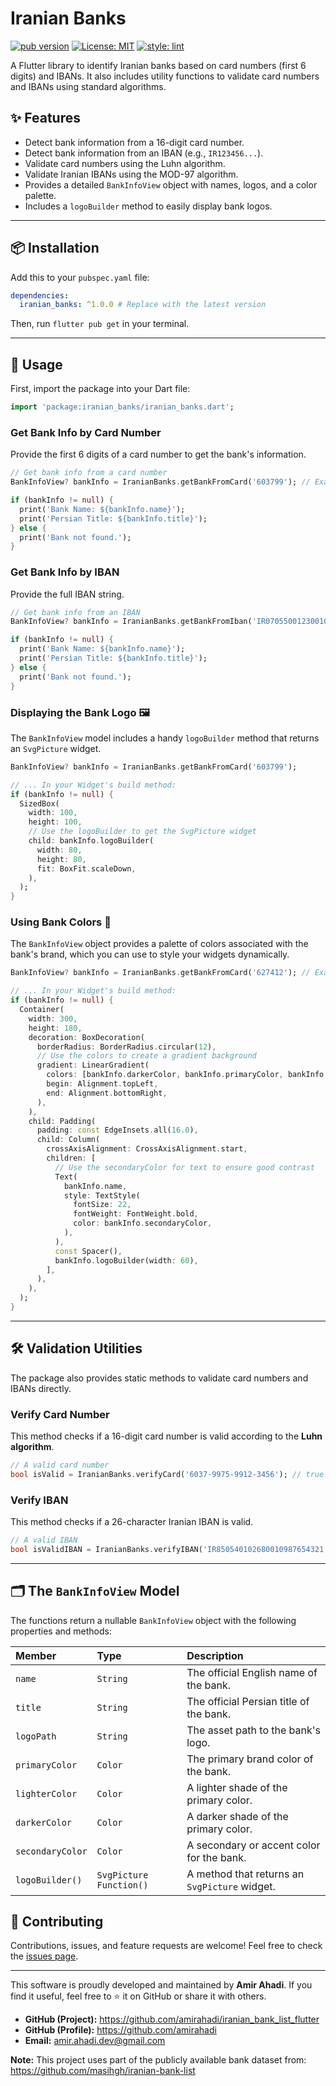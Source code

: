 # Iranian Banks

[![pub version](https://img.shields.io/pub/v/iranian_banks.svg)](https://pub.dev/packages/iranian_banks)
[![License: MIT](https://img.shields.io/badge/License-MIT-yellow.svg)](https://opensource.org/licenses/MIT)
[![style: lint](https://img.shields.io/badge/style-lint-4BC0F5.svg)](https://pub.dev/packages/lint)

A Flutter library to identify Iranian banks based on card numbers (first 6 digits) and IBANs. It also includes utility functions to validate card numbers and IBANs using standard algorithms.

## ✨ Features

- Detect bank information from a 16-digit card number.
- Detect bank information from an IBAN (e.g., `IR123456...`).
- Validate card numbers using the Luhn algorithm.
- Validate Iranian IBANs using the MOD-97 algorithm.
- Provides a detailed `BankInfoView` object with names, logos, and a color palette.
- Includes a `logoBuilder` method to easily display bank logos.

***

## 📦 Installation

Add this to your `pubspec.yaml` file:

```yaml
dependencies:
  iranian_banks: ^1.0.0 # Replace with the latest version
```

Then, run `flutter pub get` in your terminal.

***

## 🚀 Usage

First, import the package into your Dart file:

```dart
import 'package:iranian_banks/iranian_banks.dart';
```

### Get Bank Info by Card Number

Provide the first 6 digits of a card number to get the bank's information.

```dart
// Get bank info from a card number
BankInfoView? bankInfo = IranianBanks.getBankFromCard('603799'); // Example for Bank Melli

if (bankInfo != null) {
  print('Bank Name: ${bankInfo.name}');
  print('Persian Title: ${bankInfo.title}');
} else {
  print('Bank not found.');
}
```

### Get Bank Info by IBAN

Provide the full IBAN string.

```dart
// Get bank info from an IBAN
BankInfoView? bankInfo = IranianBanks.getBankFromIban('IR070550012300100000000001'); // Example for Bank Eghtesad Novin

if (bankInfo != null) {
  print('Bank Name: ${bankInfo.name}');
  print('Persian Title: ${bankInfo.title}');
} else {
  print('Bank not found.');
}
```

### Displaying the Bank Logo 🖼️

The `BankInfoView` model includes a handy `logoBuilder` method that returns an `SvgPicture` widget.

```dart
BankInfoView? bankInfo = IranianBanks.getBankFromCard('603799');

// ... In your Widget's build method:
if (bankInfo != null) {
  SizedBox(
    width: 100,
    height: 100,
    // Use the logoBuilder to get the SvgPicture widget
    child: bankInfo.logoBuilder(
      width: 80,
      height: 80,
      fit: BoxFit.scaleDown,
    ),
  );
}
```

### Using Bank Colors 🎨

The `BankInfoView` object provides a palette of colors associated with the bank's brand, which you can use to style your widgets dynamically.

```dart
BankInfoView? bankInfo = IranianBanks.getBankFromCard('627412'); // Example for Bank Eghtesad Novin

// ... In your Widget's build method:
if (bankInfo != null) {
  Container(
    width: 300,
    height: 180,
    decoration: BoxDecoration(
      borderRadius: BorderRadius.circular(12),
      // Use the colors to create a gradient background
      gradient: LinearGradient(
        colors: [bankInfo.darkerColor, bankInfo.primaryColor, bankInfo.lighterColor],
        begin: Alignment.topLeft,
        end: Alignment.bottomRight,
      ),
    ),
    child: Padding(
      padding: const EdgeInsets.all(16.0),
      child: Column(
        crossAxisAlignment: CrossAxisAlignment.start,
        children: [
          // Use the secondaryColor for text to ensure good contrast
          Text(
            bankInfo.name,
            style: TextStyle(
              fontSize: 22,
              fontWeight: FontWeight.bold,
              color: bankInfo.secondaryColor,
            ),
          ),
          const Spacer(),
          bankInfo.logoBuilder(width: 60),
        ],
      ),
    ),
  );
}
```

***

## 🛠️ Validation Utilities

The package also provides static methods to validate card numbers and IBANs directly.

### Verify Card Number

This method checks if a 16-digit card number is valid according to the **Luhn algorithm**.

```dart
// A valid card number
bool isValid = IranianBanks.verifyCard('6037-9975-9912-3456'); // true
```

### Verify IBAN

This method checks if a 26-character Iranian IBAN is valid.

```dart
// A valid IBAN
bool isValidIBAN = IranianBanks.verifyIBAN('IR850540102680010987654321'); // true
```

***

## 🗂️ The `BankInfoView` Model

The functions return a nullable `BankInfoView` object with the following properties and methods:

| Member         | Type                        | Description                                     |
| :------------- | :-------------------------- | :---------------------------------------------- |
| `name`         | `String`                    | The official English name of the bank.          |
| `title`        | `String`                    | The official Persian title of the bank.         |
| `logoPath`     | `String`                    | The asset path to the bank's logo.              |
| `primaryColor` | `Color`                     | The primary brand color of the bank.            |
| `lighterColor` | `Color`                     | A lighter shade of the primary color.           |
| `darkerColor`  | `Color`                     | A darker shade of the primary color.            |
| `secondaryColor`| `Color`                    | A secondary or accent color for the bank.       |
| `logoBuilder()`| `SvgPicture Function()`     | A method that returns an `SvgPicture` widget.   |

## 🤝 Contributing

Contributions, issues, and feature requests are welcome! Feel free to check the [issues page](https://github.com/amirahadi/iranian_bank_list_flutter/issues).

***

This software is proudly developed and maintained by **Amir Ahadi**.
If you find it useful, feel free to ⭐️ it on GitHub or share it with others.

- **GitHub (Project):** <https://github.com/amirahadi/iranian_bank_list_flutter>
- **GitHub (Profile):** <https://github.com/amirahadi>
- **Email:** <amir.ahadi.dev@gmail.com>

**Note:** This project uses part of the publicly available bank dataset from:
<https://github.com/masihgh/iranian-bank-list>
